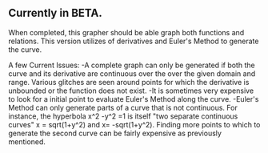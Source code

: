 Currently in BETA.
-
When completed, this grapher should be able graph both functions and relations.
This version utilizes of derivatives and Euler's Method to generate the curve.

A few Current Issues:
-A complete graph can only be generated if both the curve and its derivative are continuous over the over the given domain and range. Various glitches are seen around points for which the derivative is unbounded or the function does not exist.
-It is sometimes very expensive to look for a initial point to evaluate Euler's Method along the curve.
-Euler's Method can only generate parts of a curve that is not continuous. For instance, the hyperbola x^2 -y^2 =1 is itself "two separate continuous curves" x = sqrt(1+y^2) and x= -sqrt(1+y^2). Finding more points to which to generate the second curve can be fairly expensive as previously mentioned.
